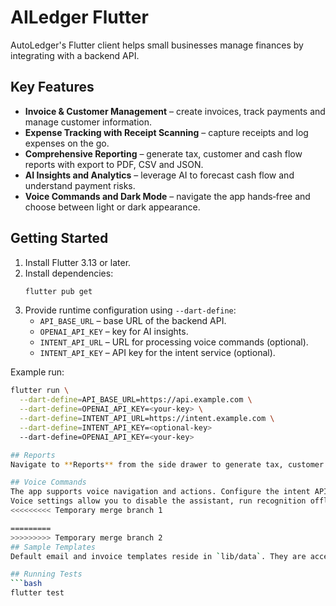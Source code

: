 # AILedger Flutter

AutoLedger's Flutter client helps small businesses manage finances by integrating with a backend API.

## Key Features
- **Invoice & Customer Management** – create invoices, track payments and manage customer information.
- **Expense Tracking with Receipt Scanning** – capture receipts and log expenses on the go.
- **Comprehensive Reporting** – generate tax, customer and cash flow reports with export to PDF, CSV and JSON.
- **AI Insights and Analytics** – leverage AI to forecast cash flow and understand payment risks.
- **Voice Commands and Dark Mode** – navigate the app hands‑free and choose between light or dark appearance.

## Getting Started
1. Install Flutter 3.13 or later.
2. Install dependencies:
   ```bash
   flutter pub get
   ```
3. Provide runtime configuration using `--dart-define`:
   - `API_BASE_URL` – base URL of the backend API.
   - `OPENAI_API_KEY` – key for AI insights.
   - `INTENT_API_URL` – URL for processing voice commands (optional).
   - `INTENT_API_KEY` – API key for the intent service (optional).

Example run:
```bash
flutter run \
  --dart-define=API_BASE_URL=https://api.example.com \
  --dart-define=OPENAI_API_KEY=<your-key> \
  --dart-define=INTENT_API_URL=https://intent.example.com \
  --dart-define=INTENT_API_KEY=<optional-key>
  --dart-define=OPENAI_API_KEY=<your-key>

## Reports
Navigate to **Reports** from the side drawer to generate tax, customer or cash flow reports. Use the date range picker to filter data and export results as PDF, CSV or JSON.

## Voice Commands
The app supports voice navigation and actions. Configure the intent API details using the `INTENT_API_URL` and `INTENT_API_KEY` defines if you plan to enable this feature.
Voice settings allow you to disable the assistant, run recognition offline only and map your own phrases to intents. Open the **Voice Settings** screen to customize these options.
<<<<<<<<< Temporary merge branch 1

=========
>>>>>>>>> Temporary merge branch 2
## Sample Templates
Default email and invoice templates reside in `lib/data`. They are accessible through `EmailTemplateService.getDefaultTemplates()` and `InvoiceTemplateService.getDefaultTemplates()` for seeding new installs. Adjust these examples or provide your own via the backend API.

## Running Tests
```bash
flutter test
```